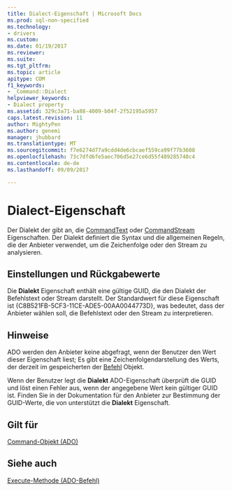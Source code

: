 ```yaml
---
title: Dialect-Eigenschaft | Microsoft Docs
ms.prod: sql-non-specified
ms.technology:
- drivers
ms.custom: 
ms.date: 01/19/2017
ms.reviewer: 
ms.suite: 
ms.tgt_pltfrm: 
ms.topic: article
apitype: COM
f1_keywords:
- _Command::Dialect
helpviewer_keywords:
- Dialect property
ms.assetid: 329c3a71-ba88-4009-b04f-2f52195a5957
caps.latest.revision: 11
author: MightyPen
ms.author: genemi
manager: jhubbard
ms.translationtype: MT
ms.sourcegitcommit: f7e6274d77a9cdd4de6cbcaef559ca99f77b3608
ms.openlocfilehash: 73c7dfd6fe5aec706d5e27ce6d55f489285748c4
ms.contentlocale: de-de
ms.lasthandoff: 09/09/2017

---
```

# <a name="dialect-property"></a>Dialect-Eigenschaft
Der Dialekt der gibt an, die [CommandText](../../../ado/reference/ado-api/commandtext-property-ado.md) oder [CommandStream](../../../ado/reference/ado-api/commandstream-property-ado.md) Eigenschaften. Der Dialekt definiert die Syntax und die allgemeinen Regeln, die der Anbieter verwendet, um die Zeichenfolge oder den Stream zu analysieren.  
  
## <a name="settings-and-return-values"></a>Einstellungen und Rückgabewerte  
 Die **Dialekt** Eigenschaft enthält eine gültige GUID, die den Dialekt der Befehlstext oder Stream darstellt. Der Standardwert für diese Eigenschaft ist {C8B521FB-5CF3-11CE-ADE5-00AA0044773D}, was bedeutet, dass der Anbieter wählen soll, die Befehlstext oder den Stream zu interpretieren.  
  
## <a name="remarks"></a>Hinweise  
 ADO werden den Anbieter keine abgefragt, wenn der Benutzer den Wert dieser Eigenschaft liest; Es gibt eine Zeichenfolgendarstellung des Werts, der derzeit im gespeicherten der [Befehl](../../../ado/reference/ado-api/command-object-ado.md) Objekt.  
  
 Wenn der Benutzer legt die **Dialekt** ADO-Eigenschaft überprüft die GUID und löst einen Fehler aus, wenn der angegebene Wert kein gültiger GUID ist. Finden Sie in der Dokumentation für den Anbieter zur Bestimmung der GUID-Werte, die von unterstützt die **Dialekt** Eigenschaft.  
  
## <a name="applies-to"></a>Gilt für  
 [Command-Objekt (ADO)](../../../ado/reference/ado-api/command-object-ado.md)  
  
## <a name="see-also"></a>Siehe auch  
 [Execute-Methode (ADO-Befehl)](../../../ado/reference/ado-api/execute-method-ado-command.md)
